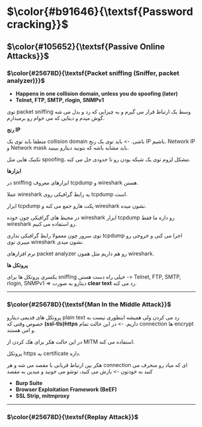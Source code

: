 $\color{#b91646}{\textsf{Password cracking}}$
=============================================

## $\color{#105652}{\textsf{Passive Online Attacks}}$


### $\color{#25678D}{\textsf{Packet sniffing (Sniffer, packet analyzer)}}$

- **Happens in one collision domain, unless you do spoofing (later)**
- **Telnet, FTP, SMTP, rlogin, SNMPv1**

توی packet sniffing وسط یک ارتباط قرار می گیرم و به چیزایی که رد و بدل می شه گوش میدم و دیتایی که می خوام رو برمیدارم.

**رنج IP**

منطقا باید توی یک collision domain باشی. -> باید توی یک رنج IP باشیم. Network IP و Network mask باید مشابه باشه که بتونید دیتارو ببینید.

تکنیک هایی مثل spoofing، مشکل لزوم توی یک شبکه بودن رو تا حدودی حل می کنه.

**ابزارها**

در sniffing ابزارهای معروف tcpdump و wireshark هستن.

عملا wireshark یه رابط گرافیکی روی tcpdump است.

ابزار tcpdump پکت هارو جمع می کنه و wireshark نشون میده.

در محیط های گرافیکی چون خوده wireshark ابزار tcpdump رو داره ما فقط wireshark رو استفاده می کنیم.

توی سرور چون معمولا رابط گرافیکی نداری tcpdump اجرا می کنی و خروجی رو میبری توی wireshark نشون میدی.

نرم افزارهای packet analyzer رو هم داریم مثل همون wireshark.

**پروتکل ها**

یکسری پروتکل ها برای sniffing خیلی راه دست هستن -> Telnet, FTP, SMTP, rlogin, SNMPv1 => دیتارو به صورت **clear text** رد می کنه.
___________________

### $\color{#25678D}{\textsf{Man In the Middle Attack}}$

پروتکل های قدیمی دیتارو plain text رد می کردن ولی همیشه اینطوری نیست به خصوص وقتی که **(ssl-tls)https** داریم. -> در این حالت تمام connection ها encrypt و امن هستند.

در این حالت هکر برای هک کردن از MITM استفاده می کنه.

پروتکل https یه certificate داره.

هکر بین ارتباط قربانی با مقصد می شه و هر connection ای که میاد رو منحرف می کنید به خودتون -> بازش می کنید، توشو می خونید و میدین به مقصد

- **Burp Suite**
- **Browser Exploitation Framework (BeEF)**
- **SSL Strip, mitmproxy**

________________________
### $\color{#25678D}{\textsf{Replay Attack}}$
